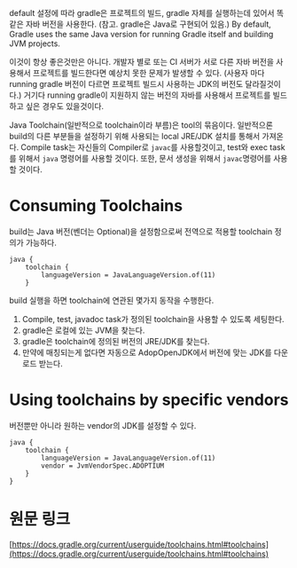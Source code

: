 default 설정에 따라 gradle은 프로젝트의 빌드, gradle 자체를 실행하는데 있어서 똑같은 자바 버전을 사용한다. (참고. gradle은 Java로 구현되어 있음.)
By default, Gradle uses the same Java version for running Gradle itself and building JVM projects.

이것이 항상 좋은것만은 아니다. 개발자 별로 또는 CI 서버가 서로 다른 자바 버전을 사용해서 프로젝트를 빌드한다면 예상치 못한 문제가 발생할 수 있다. (사용자 마다 running gradle 버전이 다르면 프로젝트 빌드시 사용하는 JDK의 버전도 달라질것이다.) 거기다 running gradle이 지원하지 않는 버전의 자바를 사용해서 프로젝트를 빌드하고 싶은 경우도 있을것이다.

Java Toolchain(일반적으로 toolchain이라 부름)은 tool의 묶음이다. 일반적으론 build의 다른 부분들을 설정하기 위해 사용되는 local JRE/JDK 설치를 통해서 가져온다.
Compile task는 자신들의 Compiler로 `javac`를 사용할것이고, test와 exec task를 위해서 `java` 명령어를 사용할 것이다. 또한, 문서 생성을 위해서 `javac`명령어를 사용할 것이다.
# Consuming Toolchains
build는 Java 버전(벤더는 Optional)을 설정함으로써 전역으로 적용할 toolchain 정의가 가능하다.
```
java {
    toolchain {
        languageVersion = JavaLanguageVersion.of(11)
    }
```
build 실행을 하면 toolchain에 연관된 몇가지 동작을 수행한다.
1. Compile, test, javadoc task가 정의된 toolchain을 사용할 수 있도록 세팅한다.
2. gradle은 로컬에 있는 JVM을 찾는다.
3. gradle은 toolchain에 정의된 버전의 JRE/JDK를 찾는다.
4. 만약에 매칭되는게 없다면 자동으로 AdopOpenJDK에서 버전에 맞는 JDK를 다운로드 받는다.
# Using toolchains by specific vendors
버전뿐만 아니라 원하는 vendor의 JDK를 설정할 수 있다.
```
java {
    toolchain {
        languageVersion = JavaLanguageVersion.of(11)
        vendor = JvmVendorSpec.ADOPTIUM
    }
}
```

# 원문 링크
[https://docs.gradle.org/current/userguide/toolchains.html#toolchains](https://docs.gradle.org/current/userguide/toolchains.html#toolchains)